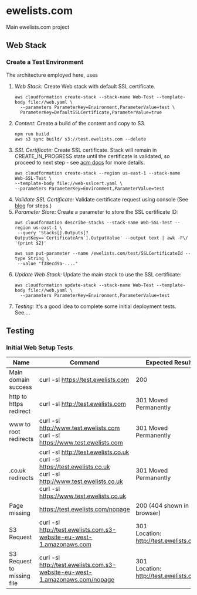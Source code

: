 # ewelists.com
Main ewelists.com project


## Web Stack

### Create a Test Environment
The architecture employed here, uses

1. *Web Stack:* Create Web stack with default SSL certificate.
    ```
    aws cloudformation create-stack --stack-name Web-Test --template-body file://web.yaml \
      --parameters ParameterKey=Environment,ParameterValue=test \
      ParameterKey=DefaultSSLCertificate,ParameterValue=true
    ```
1. *Content:* Create a build of the content and copy to S3.
    ```
    npm run build
    aws s3 sync build/ s3://test.ewelists.com --delete
    ```
1. *SSL Certificate:* Create SSL certificate. Stack will remain in CREATE_IN_PROGRESS state until the certificate is validated, so proceed to next step - see [acm docs](https://docs.aws.amazon.com/AWSCloudFormation/latest/UserGuide/aws-resource-certificatemanager-certificate.html) for more details.
    ```
    aws cloudformation create-stack --region us-east-1 --stack-name Web-SSL-Test \
    --template-body file://web-sslcert.yaml \
    --parameters ParameterKey=Environment,ParameterValue=test
    ```
1. *Validate SSL Certificate:* Validate certificate request using console (See [blog](https://aws.amazon.com/blogs/security/easier-certificate-validation-using-dns-with-aws-certificate-manager/) for steps.)
1. *Parameter Store:* Create a parameter to store the SSL certificate ID:
    ```
    aws cloudformation describe-stacks --stack-name Web-SSL-Test --region us-east-1 \
     --query 'Stacks[].Outputs[?OutputKey==`CertificateArn`].OutputValue' --output text | awk -F\/ '{print $2}'

    aws ssm put-parameter --name /ewelists.com/test/SSLCertificateId --type String \
     --value "f38ecd9a-...."
    ```
1. *Update Web Stack:* Update the main stack to use the SSL certificate:
    ```
    aws cloudformation update-stack --stack-name Web-Test --template-body file://web.yaml \
      --parameters ParameterKey=Environment,ParameterValue=test
    ```
1. *Testing:* It's a good idea to complete some initial deployment tests. See....


## Testing

### Initial Web Setup Tests

| Name | Command | Expected Result |
| --- | --- | --- |
| Main domain success | curl -sI https://test.ewelists.com | 200 |
| http to https redirect | curl -sI http://test.ewelists.com | 301 Moved Permanently |
| www to root redirects | curl -sI http://www.test.ewelists.com <br> curl -sI https://www.test.ewelists.com | 301 Moved Permanently |
| .co.uk redirects | curl -sI http://test.ewelists.co.uk <br> curl -sI https://test.ewelists.co.uk <br> curl -sI http://www.test.ewelists.co.uk <br> curl -sI https://www.test.ewelists.co.uk | 301 Moved Permanently |
| Page missing | https://test.ewelists.com/nopage | 200 (404 shown in browser) |
| S3 Request | curl -sI http://test.ewelists.com.s3-website-eu-west-1.amazonaws.com | 301 <br> Location: http://test.ewelists.com/ |
| S3 Request to missing file | curl -sI http://test.ewelists.com.s3-website-eu-west-1.amazonaws.com/nopage | 301 <br> Location: http://test.ewelists.com/ |
